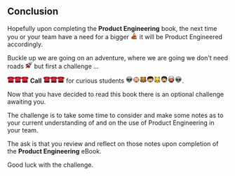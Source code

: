 ## Conclusion

Hopefully upon completing the **Product Engineering** book, the next time you or your team have a need for a bigger ![](assets/boat.png) it will be Product Engineered accordingly.

Buckle up we are going on an adventure, where we are going we don't need roads ![](assets/rocket.png) but first a challenge ...

![](assets/telephone.png)![](assets/telephone.png)![](assets/telephone.png) **Call** ![](assets/telephone.png)![](assets/telephone.png)![](assets/telephone.png) for curious students ![](assets/alien.png)![](assets/baby.png)![](assets/bear.png)![](assets/boy.png)![](assets/cat.png)![](assets/man.png)![](assets/man_with_turban.png)![](assets/alien.png).

Now that you have decided to read this book there is an optional challenge awaiting you.

The challenge is to take some time to consider and make some notes as to your current understanding of and on the use of Product Engineering in your team.

The ask is that you review and reflect on those notes upon completion of the **Product Engineering** eBook.

Good luck with the challenge.
